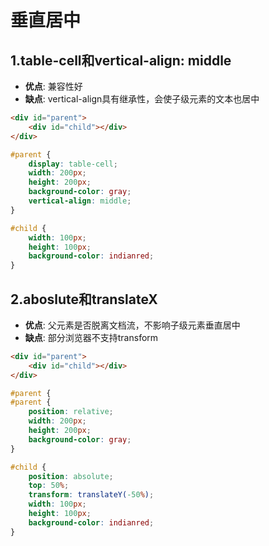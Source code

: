 # 垂直居中
## 1.table-cell和vertical-align: middle
* __优点__: 兼容性好
* __缺点__: vertical-align具有继承性，会使子级元素的文本也居中
```html
<div id="parent">
    <div id="child"></div>
</div>
```
```css
#parent {
    display: table-cell;
    width: 200px;
    height: 200px;
    background-color: gray;
    vertical-align: middle;
}

#child {
    width: 100px;
    height: 100px;
    background-color: indianred;
}
```
## 2.aboslute和translateX
* __优点__: 父元素是否脱离文档流，不影响子级元素垂直居中
* __缺点__: 部分浏览器不支持transform
```html
<div id="parent">
    <div id="child"></div>
</div>
```
```css
#parent {
#parent {
    position: relative;
    width: 200px;
    height: 200px;
    background-color: gray;
}

#child {
    position: absolute;
    top: 50%;
    transform: translateY(-50%);
    width: 100px;
    height: 100px;
    background-color: indianred;
}
```
